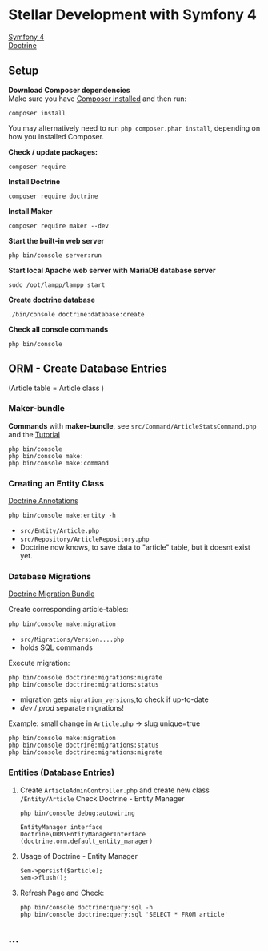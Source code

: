# Stellar Development with Symfony 4
[Symfony 4](https://knpuniversity.com/screencast/symfony4)  
[Doctrine](https://symfonycasts.com/screencast/symfony-doctrine)


## Setup

**Download Composer dependencies**  
Make sure you have [Composer installed](https://getcomposer.org/download/) 
and then run:   
```
composer install
```

You may alternatively need to run `php composer.phar install`, depending
on how you installed Composer.  


**Check / update packages:**
```
composer require
```

**Install Doctrine**
```angular2html
composer require doctrine
```

**Install Maker**
```angular2html
composer require maker --dev
```

**Start the built-in web server**
```
php bin/console server:run
```

**Start local Apache web server with  MariaDB database server**
```angular2html
sudo /opt/lampp/lampp start
```

**Create doctrine database**
```angular2html
./bin/console doctrine:database:create
```



**Check all console commands**
```angular2html
php bin/console
```

## ORM - Create Database Entries
(Article table = Article class )    

### Maker-bundle
**Commands** with **maker-bundle**, see `src/Command/ArticleStatsCommand.php` and the
[Tutorial](https://symfonycasts.com/screencast/symfony-fundamentals/command-fun#play)

```angular2html
php bin/console
php bin/console make:
php bin/console make:command
```

### Creating an Entity Class
[Doctrine Annotations](https://www.doctrine-project.org/projects/doctrine-orm/en/2.7/reference/annotations-reference.html)
```angular2html
php bin/console make:entity -h
```
+ `src/Entity/Article.php`
+ `src/Repository/ArticleRepository.php`
+ Doctrine now knows, to save data to "article" table, but it doesnt exist yet.
### Database Migrations
[Doctrine Migration Bundle](https://symfony.com/doc/current/bundles/DoctrineMigrationsBundle/index.html)

Create corresponding article-tables:
```angular2html
php bin/console make:migration
```
+ `src/Migrations/Version....php`
+ holds SQL commands 

Execute migration:
```angular2html
php bin/console doctrine:migrations:migrate
php bin/console doctrine:migrations:status
```
+ migration gets `migration_versions`,to check if up-to-date
+ *dev* / *prod* separate migrations!

Example: small change in `Article.php` -> slug unique=true
```angular2html
php bin/console make:migration
php bin/console doctrine:migrations:status
php bin/console doctrine:migrations:migrate
```

### Entities (Database Entries)
1. Create `ArticleAdminController.php` and create new class `/Entity/Article`
Check Doctrine - Entity Manager
    ```
    php bin/console debug:autowiring
    
    EntityManager interface
    Doctrine\ORM\EntityManagerInterface (doctrine.orm.default_entity_manager)
    ```
2. Usage of Doctrine - Entity Manager
    ```
    $em->persist($article);
    $em->flush();
    ```

3. Refresh Page and Check:
    ```
    php bin/console doctrine:query:sql -h
    php bin/console doctrine:query:sql 'SELECT * FROM article'
    ```
    



## ...
